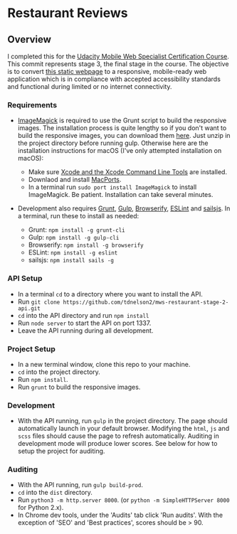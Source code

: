 
# Restaurant Reviews

## Overview

I completed this for the [Udacity Mobile Web Specialist Certification Course](https://www.udacity.com/course/mobile-web-specialist-nanodegree--nd024). This commit represents stage 3, the final stage in the course. The objective is to convert [this static webpage](https://github.com/udacity/mws-restaurant-stage-1) to a responsive, mobile-ready web application which is in compliance with accepted accessibility standards and functional during limited or no internet connectivity.

### Requirements

* [ImageMagick](https://www.imagemagick.org/script/download.php#macosx) is required to use the Grunt script to build the responsive images. The installation process is quite lengthy so if you don't want to build the responsive images, you can download them [here](https://drive.google.com/file/d/1IdAnvCcv86bk26hY2B9RzKWSag7WJscy/view?usp=sharing). Just unzip in the project directory before running gulp. Otherwise here are the installation instructions for macOS (I've only attempted installation on macOS):
  * Make sure [Xcode and the Xcode Command Line Tools](https://guide.macports.org/#installing.xcode) are installed.
  * Downlaod and install [MacPorts](https://www.macports.org/install.php).
  * In a terminal run `sudo port install ImageMagick` to install ImageMagick. Be patient. Installation can take several minutes.

* Development also requires [Grunt](https://gruntjs.com/), [Gulp](https://gulpjs.com/), [Browserify](http://browserify.org/#install), [ESLint](https://eslint.org/docs/user-guide/getting-started) and [sailsjs](https://sailsjs.com/get-started). In a terminal, run these to install as needed:
  * Grunt: `npm install -g grunt-cli`
  * Gulp: `npm install -g gulp-cli`
  * Browserify: `npm install -g browserify`
  * ESLint: `npm install -g eslint`
  * sailsjs: `npm install sails -g`

### API Setup
* In a terminal `cd` to a directory where you want to install the API.
* Run `git clone https://github.com/tdnelson2/mws-restaurant-stage-2-api.git`
* `cd` into the API directory and run `npm install`
* Run `node server` to start the API on port 1337.
* Leave the API running during all development.

### Project Setup
* In a new terminal window, clone this repo to your machine.
* `cd` into the project directory.
* Run `npm install`.
* Run `grunt` to build the responsive images.

### Development
* With the API running, run `gulp` in the project directory. The page should automatically launch in your default browser. Modifying the `html`, `js` and `scss` files should cause the page to refresh automatically. Auditing in development mode will produce lower scores. See below for how to setup the project for auditing.

### Auditing
* With the API running, run `gulp build-prod`.
* `cd` into the `dist` directory.
* Run `python3 -m http.server 8000`. (or `python -m SimpleHTTPServer 8000` for Python 2.x).
* In Chrome dev tools, under the 'Audits' tab click 'Run audits'. With the exception of 'SEO' and 'Best practices', scores should be > 90.